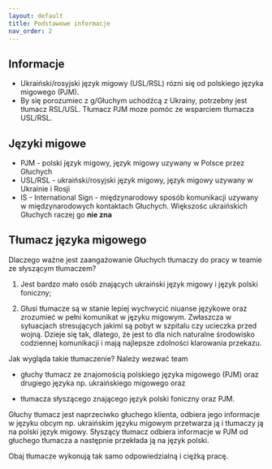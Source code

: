 ```yaml
---
layout: default
title: Podstawowe informacje
nav_order: 2
---
```


## Informacje

- Ukraiński/rosyjski język migowy (USL/RSL) rózni się od polskiego języka migowego (PJM).
- By się porozumiec z g/Głuchym uchodźcą z Ukrainy, potrzebny jest tłumacz RSL/USL. Tłumacz PJM moze pomóc ze wsparciem tłumacza USL/RSL.

## Języki migowe

- PJM - polski język migowy, język migowy uzywany w Polsce przez Głuchych
- USL/RSL - ukraiński/rosyjski język migowy, język migowy uzywany w Ukrainie i Rosji
- IS - International Sign - międzynarodowy sposób komunikacji uzywany w międzynarodowych kontaktach Głuchych. Większośc ukraińskich Głuchych raczej go **nie zna**

## Tłumacz języka migowego

Dlaczego ważne jest zaangażowanie Głuchych tłumaczy do pracy w teamie ze słyszącym tłumaczem?

1. Jest bardzo mało osób znających ukraiński język migowy i język polski foniczny;

2. Głusi tłumacze są w stanie lepiej wychwycić niuanse językowe oraz zrozumieć w pełni komunikat w języku migowym. Zwłaszcza w sytuacjach stresujących jakimi są pobyt w szpitalu czy ucieczka przed wojną. Dzieje się tak, dlatego, że jest to dla nich naturalne środowisko codziennej komunikacji i mają najlepsze zdolności klarowania przekazu.

Jak wygląda takie tłumaczenie? Należy wezwać team

- głuchy tłumacz ze znajomością polskiego języka migowego (PJM) oraz drugiego języka np. ukraińskiego migowego oraz

- tłumacza słyszącego znającego język polski foniczny oraz PJM.

Głuchy tłumacz jest naprzeciwko głuchego klienta, odbiera jego informacje w języku obcym np. ukraińskim języku migowym przetwarza ją i tłumaczy ją na polski język migowy. Słyszący tłumacz odbiera informacje w PJM od głuchego tłumacza a następnie przekłada ją na język polski.

Obaj tłumacze wykonują tak samo odpowiedzialną i ciężką pracę.
